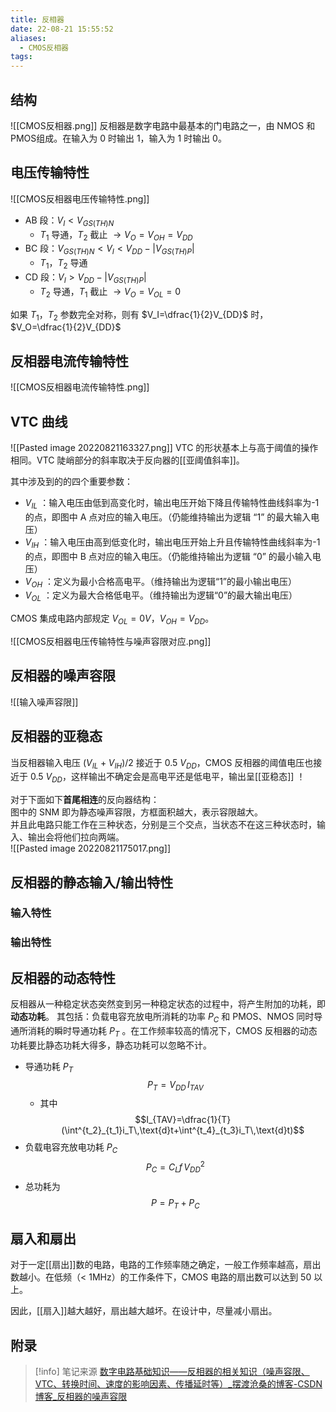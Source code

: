 ```yaml
---
title: 反相器
date: 22-08-21 15:55:52
aliases:
  - CMOS反相器
tags:
---
```


## 结构

![[CMOS反相器.png]]
反相器是数字电路中最基本的门电路之一，由 NMOS 和PMOS组成。在输入为 0 时输出 1，输入为 1 时输出 0。

## 电压传输特性
![[CMOS反相器电压传输特性.png]]
- AB 段：$V_I<V_{GS(TH)N}$
	- $T_1$ 导通，$T_2$ 截止 $\to V_O=V_{OH}=V_{DD}$
- BC 段：$V_{GS(TH)N}<V_I<V_{DD}-|V_{GS (TH) P}|$
	- $T_1，T_2$ 导通
- CD 段：$V_I>V_{DD}-|V_{GS (TH) P}|$
	- $T_2$ 导通，$T_1$ 截止 $\to V_O=V_{OL}=0$

如果 $T_1，T_2$ 参数完全对称，则有 $V_I=\dfrac{1}{2}V_{DD}$ 时，$V_O=\dfrac{1}{2}V_{DD}$

## 反相器电流传输特性
![[CMOS反相器电流传输特性.png]]

## VTC 曲线
![[Pasted image 20220821163327.png]]
VTC 的形状基本上与高于阈值的操作相同。VTC 陡峭部分的斜率取决于反向器的[[亚阈值斜率]]。

其中涉及到的的四个重要参数：
- $V_{IL}$ ：输入电压由低到高变化时，输出电压开始下降且传输特性曲线斜率为-1 的点，即图中 A 点对应的输入电压。（仍能维持输出为逻辑 “1” 的最大输入电压）
- $V_{IH}$ ：输入电压由高到低变化时，输出电压开始上升且传输特性曲线斜率为-1 的点，即图中 B 点对应的输入电压。（仍能维持输出为逻辑 “0” 的最小输入电压）
- $V_{OH}$ ：定义为最小合格高电平。（维持输出为逻辑“1”的最小输出电压）
- $V_{OL}$ ：定义为最大合格低电平。（维持输出为逻辑“0”的最大输出电压）

CMOS 集成电路内部规定 $V_{OL}= 0V$，$V_{OH} = V_{DD}$。


![[CMOS反相器电压传输特性与噪声容限对应.png]]

## 反相器的噪声容限
![[输入噪声容限]]

## 反相器的亚稳态
当反相器输入电压 $(V_{IL}+V_{IH})/2$ 接近于 0.5 $V_{DD}$，CMOS 反相器的阈值电压也接近于 0.5 $V_{DD}$，这样输出不确定会是高电平还是低电平，输出呈[[亚稳态]] ！

对于下面如下**首尾相连**的反向器结构：  
图中的 SNM 即为静态噪声容限，方框面积越大，表示容限越大。  
并且此电路只能工作在三种状态，分别是三个交点，当状态不在这三种状态时，输入、输出会将他们拉向两端。  
![[Pasted image 20220821175017.png]]

## 反相器的静态输入/输出特性 
### 输入特性


### 输出特性

## 反相器的动态特性
反相器从一种稳定状态突然变到另一种稳定状态的过程中，将产生附加的功耗，即**动态功耗**。
其包括：负载电容充放电所消耗的功率 $P_C$ 和 PMOS、NMOS 同时导通所消耗的瞬时导通功耗 $P_T$ 。在工作频率较高的情况下，CMOS 反相器的动态功耗要比静态功耗大得多，静态功耗可以忽略不计。
- 导通功耗 $P_T$ $$P_T=V_{DD}\,I_{TAV}$$
	- 其中 $$I_{TAV}=\dfrac{1}{T}(\int^{t_2}_{t_1}i_T\,\text{d}t+\int^{t_4}_{t_3}i_T\,\text{d}t)$$
- 负载电容充放电功耗 $P_C$ $$P_C=C_Lf\,V_{DD}^2$$
- 总功耗为 $$P=P_T+P_C$$

##  扇入和扇出

对于一定[[扇出]]数的电路，电路的工作频率随之确定，一般工作频率越高，扇出数越小。在低频（< 1MHz）的工作条件下，CMOS 电路的扇出数可以达到 50 以上。

因此，[[扇入]]越大越好，扇出越大越坏。在设计中，尽量减小扇出。

## 附录
> [!info] 笔记来源
> [数字电路基础知识——反相器的相关知识（噪声容限、VTC、转换时间、速度的影响因素、传播延时等）_摆渡沧桑的博客-CSDN博客_反相器的噪声容限](https://blog.csdn.net/vivid117/article/details/100083567)

